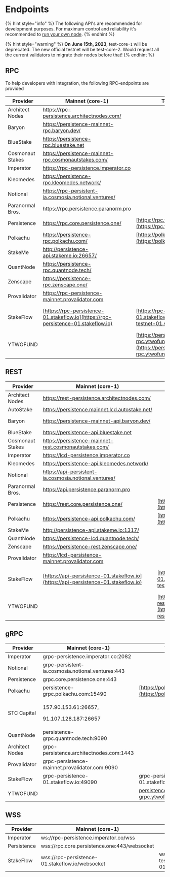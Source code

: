 # Endpoints

{% hint style="info" %}
The following API's are recommended for development purposes. For maximum control and reliability it's recommended to [run your own node](../nodes-and-endpoints/setup.md).
{% endhint %}

{% hint style="warning" %}
**On June 15th, 2023**, test-core`-1` will be deprecated. The new official testnet will be test-core-2. Would request all the current validators to migrate their nodes before that!
{% endhint %}

## RPC

To help developers with integration, the following RPC-endpoints are provided

| Provider         | Mainnet (core-1)                                                                   | Testnet (test-core-2)                                                                                                                                                                            | Testnet (test-core-1)                                                                                |
| ---------------- | ---------------------------------------------------------------------------------- | ------------------------------------------------------------------------------------------------------------------------------------------------------------------------------------------------ | ---------------------------------------------------------------------------------------------------- |
| Architect Nodes  | https://rpc-persistence.architectnodes.com/                                        |                                                                                                                                                                                                  | https://rpc-testnet-persistence.architectnodes.com/                                                  |
| Baryon           | https://persistence-mainnet-rpc.baryon.dev/                                        |                                                                                                                                                                                                  | https://persistence-testnet-rpc.baryon.dev/                                                          |
| BlueStake        | https://persistence-rpc.bluestake.net                                              |                                                                                                                                                                                                  |                                                                                                      |
| Cosmonaut Stakes | https://persistence-mainnet-rpc.cosmonautstakes.com/                               |                                                                                                                                                                                                  | https://persistence-testnet-rpc.cosmonautstakes.com/                                                 |
| Imperator        | https://rpc-persistence.imperator.co                                               |                                                                                                                                                                                                  |                                                                                                      |
| Kleomedes        | https://persistence-rpc.kleomedes.network/                                         |                                                                                                                                                                                                  |                                                                                                      |
| Notional         | https://rpc-persistent-ia.cosmosia.notional.ventures/                              |                                                                                                                                                                                                  |                                                                                                      |
| Paranormal Bros. | https://rpc.persistence.paranorm.pro                                               |                                                                                                                                                                                                  | http://testnet-rpc.persistence.paranorm.pro:24657/                                                   |
| Persistence      | https://rpc.core.persistence.one/                                                  | [https://rpc.testnet2.persistence.one/](https://rpc.testnet2.persistence.one/)                                                                                                                   | https://rpc.testnet.persistence.one/                                                                 |
| Polkachu         | https://persistence-rpc.polkachu.com/                                              | [https://polkachu.com/testnets/persistence](https://polkachu.com/testnets/persistence)                                                                                                           | https://persistence-testnet-rpc.polkachu.com/                                                        |
| StakeMe          | http://persistence-api.stakeme.io:26657/                                           |                                                                                                                                                                                                  |                                                                                                      |
| QuantNode        | https://persistence-rpc.quantnode.tech/                                            |                                                                                                                                                                                                  |                                                                                                      |
| Zenscape         | https://persistence-rpc.zenscape.one/                                              |                                                                                                                                                                                                  |                                                                                                      |
| Provalidator     | https://rpc-persistence-mainnet.provalidator.com                                   |                                                                                                                                                                                                  | https://rpc-persistence-testnet.provalidator.com                                                     |
| StakeFlow        | [https://rpc-persistence-01.stakeflow.io](https://rpc-persistence-01.stakeflow.io) | [https://rpc-persistence-testnet-01.stakeflow.io/](https://rpc-persistence-testnet-01.stakeflow.io/)                                                                                             | [https://rpc-persistence-testnet-01.stakeflow.io/](https://rpc-persistence-testnet-01.stakeflow.io/) |
| YTWOFUND         |                                                                                    | [https://persistenceCoreTest-rpc.ytwofund.pro](https://persistenceCoreTest-rpc.ytwofund.pro) |                                                                                                      |

## REST

| Provider         | Mainnet (core-1)                                                                   | Testnet (test-core-2)                                                                                                                                                                            | Testnet (test-core-1)                                                                                |
| ---------------- | ---------------------------------------------------------------------------------- | ------------------------------------------------------------------------------------------------------------------------------------------------------------------------------------------------ | ---------------------------------------------------------------------------------------------------- |
| Architect Nodes  | https://rest-persistence.architectnodes.com/                                       |                                                                                                                                                                                                  | https://rest-testnet-persistence.architectnodes.com/                                                 |
| AutoStake        | https://persistence.mainnet.lcd.autostake.net/                                     |                                                                                                                                                                                                  |                                                                                                      |
| Baryon           | https://persistence-mainnet-api.baryon.dev/                                        |                                                                                                                                                                                                  | https://persistence-testnet-api.baryon.dev/                                                          |
| BlueStake        | https://persistence-api.bluestake.net                                              |                                                                                                                                                                                                  |                                                                                                      |
| Cosmonaut Stakes | https://persistence-mainnet-rest.cosmonautstakes.com/                              |                                                                                                                                                                                                  | https://persistence-testnet-rest.cosmonautstakes.com/                                                |
| Imperator        | https://lcd-persistence.imperator.co                                               |                                                                                                                                                                                                  |                                                                                                      |
| Kleomedes        | https://persistence-api.kleomedes.network/                                         |                                                                                                                                                                                                  |                                                                                                      |
| Notional         | https://api-persistent-ia.cosmosia.notional.ventures/                              |                                                                                                                                                                                                  |                                                                                                      |
| Paranormal Bros. | https://api.persistence.paranorm.pro                                               |                                                                                                                                                                                                  |                                                                                                      |
| Persistence      | https://rest.core.persistence.one/                                                 | [https://rest.testnet2.persistence.one/](https://rest.testnet2.persistence.one/)                                                                                                                 | https://rest.testnet.persistence.one/                                                                |
| Polkachu         | https://persistence-api.polkachu.com/                                              | [https://polkachu.com/testnets/persistence](https://polkachu.com/testnets/persistence)                                                                                                           | https://persistence-testnet-api.polkachu.com/                                                        |
| StakeMe          | http://persistence-api.stakeme.io:1317/                                            |                                                                                                                                                                                                  |                                                                                                      |
| QuantNode        | https://persistence-lcd.quantnode.tech/                                            |                                                                                                                                                                                                  |                                                                                                      |
| Zenscape         | https://persistence-rest.zenscape.one/                                             |                                                                                                                                                                                                  |                                                                                                      |
| Provalidator     | https://lcd-persistence-mainnet.provalidator.com                                   |                                                                                                                                                                                                  | https://lcd-persistence-testnet.provalidator.com                                                     |
| StakeFlow        | [https://api-persistence-01.stakeflow.io](https://api-persistence-01.stakeflow.io) | [https://api-persistence-testnet-01.stakeflow.io/](https://api-persistence-testnet-01.stakeflow.io/)                                                                                             | [https://api-persistence-testnet-01.stakeflow.io/](https://api-persistence-testnet-01.stakeflow.io/) |
| YTWOFUND         |                                                                                    | [https://persistenceCoreTest-rest.ytwofund.pro](https://persistenceCoreTest-rest.ytwofund.pro) |                                                                                                      |

## gRPC

| Provider        | Mainnet (core-1)                                       | Testnet (test-core-2)                                                                                                                                                                            | Testnet (test-core-1)                            |
| --------------- | ------------------------------------------------------ | ------------------------------------------------------------------------------------------------------------------------------------------------------------------------------------------------ | ------------------------------------------------ |
| Imperator       | grpc-persistence.imperator.co:2082                     |                                                                                                                                                                                                  |                                                  |
| Notional        | grpc-persistent-ia.cosmosia.notional.ventures:443      |                                                                                                                                                                                                  |                                                  |
| Persistence     | grpc.core.persistence.one:443                          |                                                                                                                                                                                                  |                                                  |
| Polkachu        | persistence-grpc.polkachu.com:15490                    | [https://polkachu.com/testnets/persistence](https://polkachu.com/testnets/persistence)                                                                                                           | persistence-testnet-grpc.polkachu.com:15490      |
| STC Capital     | <p>157.90.153.61:26657,</p><p>91.107.128.187:26657</p> |                                                                                                                                                                                                  |                                                  |
| QuantNode       | persistence-grpc.quantnode.tech:9090                   |                                                                                                                                                                                                  |                                                  |
| Architect Nodes | grpc-persistence.architectnodes.com:1443               |                                                                                                                                                                                                  | grpc-testnet-persistence.architectnodes.com:1443 |
| Provalidator    | grpc-persistence-mainnet.provalidator.com:9090         |                                                                                                                                                                                                  | grpc-persistence-testnet.provalidator.com:10057  |
| StakeFlow       | grpc-persistence-01.stakeflow.io:49090                 | grpc-persistence-testnet-01.stakeflow.io:11001                                                                                                                                                   | grpc-persistence-testnet-01.stakeflow.io:19002   |
| YTWOFUND        |                                                        | [persistenceCoreTest-grpc.ytwofund.pro:9090](persistenceCoreTest-grpc.ytwofund.pro:9090) |                                                  |

## WSS

| Provider    | Mainnet (core-1)                                |                                                         | Testnet (test-core-1)                                   |
| ----------- | ----------------------------------------------- | ------------------------------------------------------- | ------------------------------------------------------- |
| Imperator   | ws://rpc-persistence.imperator.co/wss           |                                                         |                                                         |
| Persistence | wss://rpc.core.persistence.one:443/websocket    |                                                         |                                                         |
| StakeFlow   | wss://rpc-persistence-01.stakeflow.io/websocket | wss://rpc-persistence-testnet-01.stakeflow.io/websocket | wss://rpc-persistence-testnet-01.stakeflow.io/websocket |
